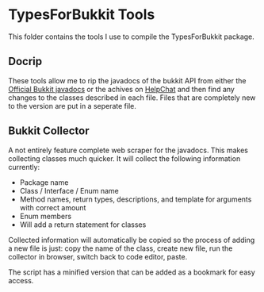 # TypesForBukkit Tools

This folder contains the tools I use to compile the TypesForBukkit package.

## Docrip
These tools allow me to rip the javadocs of the bukkit API from either the [Official Bukkit javadocs](https://hub.spigotmc.org/javadocs/bukkit/) or the achives on [HelpChat](https://helpch.at/docs/)
and then find any changes to the classes described in each file. Files that are completely new to the version are put in a seperate file. 

## Bukkit Collector
A not entirely feature complete web scraper for the javadocs. This makes collecting classes much quicker. It will collect the following information currently:
* Package name
* Class / Interface / Enum name
* Method names, return types, descriptions, and template for arguments with correct amount
* Enum members
* Will add a return statement for classes

Collected information will automatically be copied so the process of adding a new file is just: copy the name of the class, create new file, run the collector in browser, switch back to code editor, paste.

The script has a minified version that can be added as a bookmark for easy access.
